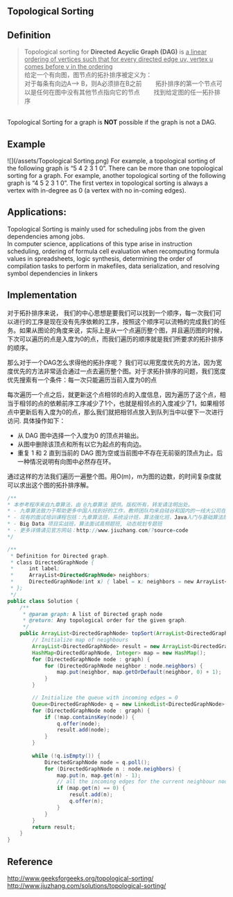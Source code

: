 ## Topological Sorting

## Definition

>Topological sorting for **Directed Acyclic Graph (DAG)** is <u>a linear ordering of vertices such that for every directed edge uv, vertex u comes before v in the ordering</u>
<br>给定一个有向图，图节点的拓扑排序被定义为：
<br>对于每条有向边A--> B，则A必须排在B之前　　
拓扑排序的第一个节点可以是任何在图中没有其他节点指向它的节点　　
找到给定图的任一拓扑排序



<br>Topological Sorting for a graph is **NOT** possible if the graph is not a DAG.

## Example
![](/assets/Topological Sorting.png)
For example, a topological sorting of the following graph is “5 4 2 3 1 0”. There can be more than one topological sorting for a graph. For example, another topological sorting of the following graph is “4 5 2 3 1 0”. The first vertex in topological sorting is always a vertex with in-degree as 0 (a vertex with no in-coming edges).

## Applications:
Topological Sorting is mainly used for scheduling jobs from the given dependencies among jobs. 
<br>In computer science, applications of this type arise in instruction scheduling, ordering of formula cell evaluation when recomputing formula values in spreadsheets, logic synthesis, determining the order of compilation tasks to perform in makefiles, data serialization, and resolving symbol dependencies in linkers

## Implementation
对于拓扑排序来说， 我们的中心思想是要我们可以找到一个顺序，每一次我们可以进行的工序是现在没有先序依赖的工序，按照这个顺序可以流畅的完成我们的任务。如果从图论的角度来说，实际上是从一个点遍历整个图，并且遍历图的时候，下次可以遍历的点是入度为0的点，而我们遍历的顺序就是我们所要求的拓扑排序的顺序。


那么对于一个DAG怎么求得他的拓扑序呢？
我们可以用宽度优先的方法，因为宽度优先的方法非常适合通过一点去遍历整个图。对于求拓扑排序的问题，我们宽度优先搜索有一个条件：每一次只能遍历当前入度为0的点

每次遍历一个点之后，就更新这个点相邻的点的入度信息，因为遍历了这个点，相当于相邻的点的依赖前序工序减少了1个，也就是相邻点的入度减少了1，如果相邻点中更新后有入度为0的点，那么我们就把相邻点放入到队列当中以便下一次进行访问. 具体操作如下：
- 从 DAG 图中选择一个入度为0 的顶点并输出。
- 从图中删除该顶点和所有以它为起点的有向边。
- 重复 1 和 2 直到当前的 DAG 图为空或当前图中不存在无前驱的顶点为止。后一种情况说明有向图中必然存在环。

通过这样的方法我们遍历一遍整个图。用O(m)，m为图的边数，的时间复杂度就可以求出这个图的拓扑排序解。

``` java
/**
* 本参考程序来自九章算法，由 @九章算法 提供。版权所有，转发请注明出处。
* - 九章算法致力于帮助更多中国人找到好的工作，教师团队均来自硅谷和国内的一线大公司在职工程师。
* - 现有的面试培训课程包括：九章算法班，系统设计班，算法强化班，Java入门与基础算法班，Android 项目实战班，
* - Big Data 项目实战班，算法面试高频题班, 动态规划专题班
* - 更多详情请见官方网站：http://www.jiuzhang.com/?source=code
*/ 

/**
 * Definition for Directed graph.
 * class DirectedGraphNode {
 *     int label;
 *     ArrayList<DirectedGraphNode> neighbors;
 *     DirectedGraphNode(int x) { label = x; neighbors = new ArrayList<DirectedGraphNode>(); }
 * };
 */
public class Solution {
    /**
     * @param graph: A list of Directed graph node
     * @return: Any topological order for the given graph.
     */    
    public ArrayList<DirectedGraphNode> topSort(ArrayList<DirectedGraphNode> graph) {
        // Initialize map of neighbours
        ArrayList<DirectedGraphNode> result = new ArrayList<DirectedGraphNode>();
        HashMap<DirectedGraphNode, Integer> map = new HashMap();
        for (DirectedGraphNode node : graph) {
            for (DirectedGraphNode neighbor : node.neighbors) {
                map.put(neighbor, map.getOrDefault(neighbor, 0) + 1);
            }
        }

        // Initialize the queue with incoming edges = 0
        Queue<DirectedGraphNode> q = new LinkedList<DirectedGraphNode>();
        for (DirectedGraphNode node : graph) {
            if (!map.containsKey(node)) {
                q.offer(node);
                result.add(node);
            }
        }
        
        while (!q.isEmpty()) {
            DirectedGraphNode node = q.poll();
            for (DirectedGraphNode n : node.neighbors) {
                map.put(n, map.get(n) - 1);
                // all the incoming edges for the current neighbour node is resolved
                if (map.get(n) == 0) {
                    result.add(n);
                    q.offer(n);
                }
            }
        }
        return result;
    }
}
```
## Reference
http://www.geeksforgeeks.org/topological-sorting/
http://www.jiuzhang.com/solutions/topological-sorting/





